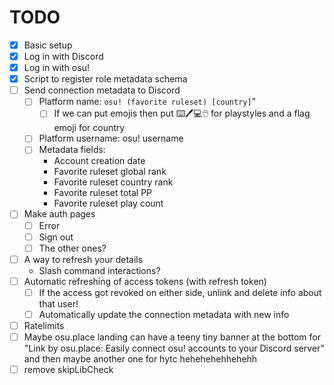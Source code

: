 # TODO
- [x] Basic setup
- [x] Log in with Discord
- [x] Log in with osu!
- [x] Script to register role metadata schema
- [ ] Send connection metadata to Discord
	- [ ] Platform name: `osu! (favorite ruleset) [country]`"
		- [ ] If we can put emojis then put ⌨️🖊️💻🖱️ for playstyles and a flag emoji for country
	- [ ] Platform username: osu! username
	- [ ] Metadata fields:
		- Account creation date
		- Favorite ruleset global rank
		- Favorite ruleset country rank
		- Favorite ruleset total PP
		- Favorite ruleset play count
- [ ] Make auth pages
	- [ ] Error
	- [ ] Sign out
	- [ ] The other ones?
- [ ] A way to refresh your details
	- Slash command interactions?
- [ ] Automatic refreshing of access tokens (with refresh token)
	- [ ] If the access got revoked on either side, unlink and delete info about that user!
	- [ ] Automatically update the connection metadata with new info
- [ ] Ratelimits
- [ ] Maybe osu.place landing can have a teeny tiny banner at the bottom for "Link by osu.place: Easily connect osu! accounts to your Discord server" and then maybe another one for hytc hehehehehhehehh
- [ ] remove skipLibCheck